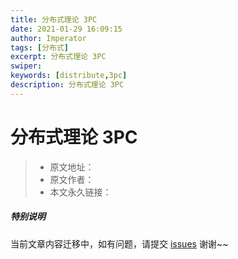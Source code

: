 ```yaml
---
title: 分布式理论 3PC
date: 2021-01-29 16:09:15
author: Imperator
tags: [分布式]
excerpt: 分布式理论 3PC
swiper:
keywords: [distribute,3pc]
description: 分布式理论 3PC
---
```


# 分布式理论 3PC

> * 原文地址：[]()
> * 原文作者：[]()
> * 本文永久链接：[]()

##### **特别说明**

当前文章内容迁移中，如有问题，请提交 [issues](https://github.com/Starrier/starrier.github.io/issues) 谢谢~~
